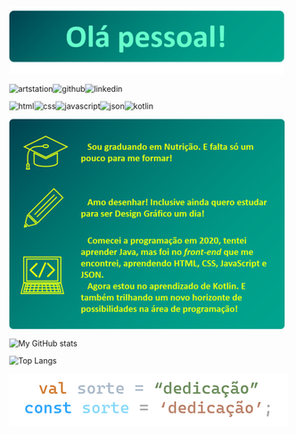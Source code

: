 ![title](title.png)

![artstation](https://img.shields.io/badge/-ArtStation-13aef0?style=flat&logo=artstation&logoColor=fff&link=https://www.artstation.com/josliojnior)![github](https://img.shields.io/badge/-GitHub-0d1117?style=flat&logo=Github&logoColor=fff&link=https://github.com/joseliojunior)![linkedin](https://img.shields.io/badge/Josélio%20Júnior%20-0275b3?style=flat&logo=linkedin&link=https://www.linkedin.com/in/josélio-de-souza-cavalcante-júnior-ba66791a3)

![html](https://img.shields.io/badge/HTML-e34f26?style=flat&logo=html5&logoColor=fff)![css](https://img.shields.io/badge/CSS-1573b6?style=flat&logo=css3&logoColor=fff)![javascript](https://img.shields.io/badge/JavaScript-f7ad00?style=flat&logo=javascript&logoColor=fff)![json](https://img.shields.io/badge/JSON-000000?style=flat&logo=json&logoColor=fff)![kotlin](https://img.shields.io/badge/Kotlin-4c8bf7?style=flat&logo=kotlin&logoColor=fff)

![splash](splash.png)

![My GitHub stats](https://github-readme-stats.vercel.app/api?username=joseliojunior&show_icons=true&bg_color=45,003d4d,00a38d&title_color=00ffdd&icon_color=88ff00&text_color=ddff00&locale=pt-br&hide_border=true&border_radius=10)

![Top Langs](https://github-readme-stats.vercel.app/api/top-langs/?username=joseliojunior&layout=compact&bg_color=45,003d4d,00a38d&title_color=00ffdd&text_color=ddff00&locale=pt-br&hide_border=true&border_radius=10&card_width=450)

![charm](charm.png)